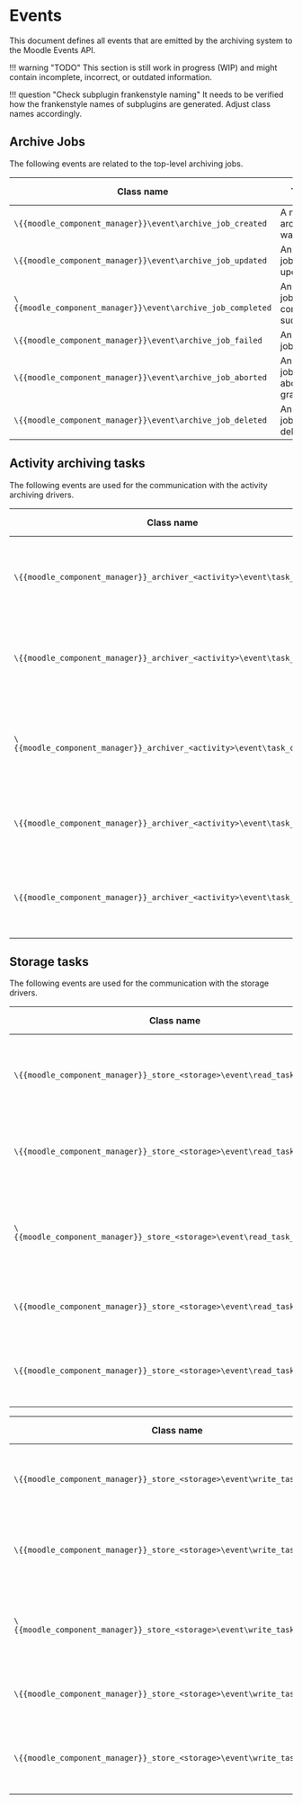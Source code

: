 # Events

This document defines all events that are emitted by the archiving system to the Moodle Events API.

!!! warning "TODO"
    This section is still work in progress (WIP) and might contain incomplete, incorrect, or outdated information.

!!! question "Check subplugin frankenstyle naming"
    It needs to be verified how the frankenstyle names of subplugins are generated. Adjust class names accordingly.

## Archive Jobs

The following events are related to the top-level archiving jobs.

| Class name                                                  | Trigger                               | CRUD   | Payload        | Record snapshot |
|-------------------------------------------------------------|---------------------------------------|--------|----------------|-----------------|
| `\{{moodle_component_manager}}\event\archive_job_created`   | A new archive job was created         | create |                | Archive job     |
| `\{{moodle_component_manager}}\event\archive_job_updated`   | An archive job was updated            | update | Updated fields | Archive job     |
| `\{{moodle_component_manager}}\event\archive_job_completed` | An archive job completed successfully | update |                | Archive job     |
| `\{{moodle_component_manager}}\event\archive_job_failed`    | An archive job failed                 | update |                | Archive job     |
| `\{{moodle_component_manager}}\event\archive_job_aborted`   | An archive job was aborted gracefully | update |                | Archive job     |
| `\{{moodle_component_manager}}\event\archive_job_deleted`   | An archive job was deleted            | delete |                | Archive job     |


## Activity archiving tasks

The following events are used for the communication with the activity archiving drivers.

| Class name                                                               | Trigger                                                                         | CRUD   | Payload  | Record snapshot |
|--------------------------------------------------------------------------|---------------------------------------------------------------------------------|--------|----------|-----------------|
| `\{{moodle_component_manager}}_archiver_<activity>\event\task_created`   | An archive job requests data from an activity of type `activity` to be archived | create | {{todo}} | {{todo}}        |
| `\{{moodle_component_manager}}_archiver_<activity>\event\task_updated`   | An archive task for an activity of type `activity` was updated                  | update | {{todo}} | {{todo}}        |
| `\{{moodle_component_manager}}_archiver_<activity>\event\task_completed` | An archive task for an activity of type `activity` was completed successfully   | update | {{todo}} | {{todo}}        |
| `\{{moodle_component_manager}}_archiver_<activity>\event\task_failed`    | An archive task for an activity of type `activity` failed                       | update | {{todo}} | {{todo}}        |
| `\{{moodle_component_manager}}_archiver_<activity>\event\task_aborted`   | An archive task for an activity of type `activity` was aborted gracefully       | update | {{todo}} | {{todo}}        |


## Storage tasks

The following events are used for the communication with the storage drivers.

| Class name                                                                 | Trigger                                                                 | CRUD   | Payload  | Record snapshot |
|----------------------------------------------------------------------------|-------------------------------------------------------------------------|--------|----------|-----------------|
| `\{{moodle_component_manager}}_store_<storage>\event\read_task_created`    | Retrieval of an artifact from a storage of type `storage` was requested | create | {{todo}} | {{todo}}        |
| `\{{moodle_component_manager}}_store_<storage>\event\read_task_updated`    | A read task for a storage of type `storage` was updated                 | update | {{todo}} | {{todo}}        |
| `\{{moodle_component_manager}}_store_<storage>\event\read_task_completed`  | An artifact was successfully retrieved from a storage of type `storage` | update | {{todo}} | {{todo}}        |
| `\{{moodle_component_manager}}_store_<storage>\event\read_task_failed`     | A read from a storage of type `storage` failed                          | update | {{todo}} | {{todo}}        |
| `\{{moodle_component_manager}}_store_<storage>\event\read_task_aborted`    | A read from a storage of type `storage` was aborted gracefully          | update | {{todo}} | {{todo}}        |

| Class name                                                                 | Trigger                                                                 | CRUD   | Payload  | Record snapshot |
|----------------------------------------------------------------------------|-------------------------------------------------------------------------|--------|----------|-----------------|
| `\{{moodle_component_manager}}_store_<storage>\event\write_task_created`   | Transfer of an artifact to a storage of type `storage` was requested    | create | {{todo}} | {{todo}}        |
| `\{{moodle_component_manager}}_store_<storage>\event\write_task_updated`   | A write task for a storage of type `storage` was updated                | update | {{todo}} | {{todo}}        |
| `\{{moodle_component_manager}}_store_<storage>\event\write_task_completed` | An artifact was successfully transferred to a storage of type `storage` | update | {{todo}} | {{todo}}        |
| `\{{moodle_component_manager}}_store_<storage>\event\write_task_failed`    | A transfer to a storage of type `storage` failed                        | update | {{todo}} | {{todo}}        |
| `\{{moodle_component_manager}}_store_<storage>\event\write_task_aborted`   | A transfer to a storage of type `storage` was aborted gracefully        | update | {{todo}} | {{todo}}        |
